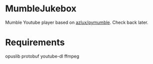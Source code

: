 # MumbleJukebox

Mumble Youtube player based on [azlux/pymumble](https://github.com/azlux/pymumble). Check back later.

# Requirements
opuslib
protobuf
youtube-dl
ffmpeg
